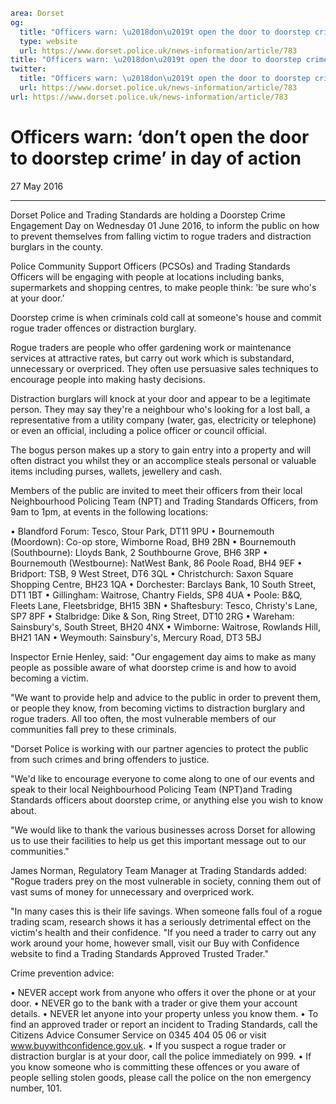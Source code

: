 ```yaml
area: Dorset
og:
  title: "Officers warn: \u2018don\u2019t open the door to doorstep crime\u2019 in day of action"
  type: website
  url: https://www.dorset.police.uk/news-information/article/783
title: "Officers warn: \u2018don\u2019t open the door to doorstep crime\u2019 in day of action |"
twitter:
  title: "Officers warn: \u2018don\u2019t open the door to doorstep crime\u2019 in day of action"
  url: https://www.dorset.police.uk/news-information/article/783
url: https://www.dorset.police.uk/news-information/article/783
```

# Officers warn: ‘don’t open the door to doorstep crime’ in day of action

27 May 2016

* * *

Dorset Police and Trading Standards are holding a Doorstep Crime Engagement Day on Wednesday 01 June 2016, to inform the public on how to prevent themselves from falling victim to rogue traders and distraction burglars in the county.

Police Community Support Officers (PCSOs) and Trading Standards Officers will be engaging with people at locations including banks, supermarkets and shopping centres, to make people think: 'be sure who's at your door.'

Doorstep crime is when criminals cold call at someone's house and commit rogue trader offences or distraction burglary.

Rogue traders are people who offer gardening work or maintenance services at attractive rates, but carry out work which is substandard, unnecessary or overpriced. They often use persuasive sales techniques to encourage people into making hasty decisions.

Distraction burglars will knock at your door and appear to be a legitimate person. They may say they're a neighbour who's looking for a lost ball, a representative from a utility company (water, gas, electricity or telephone) or even an official, including a police officer or council official.

The bogus person makes up a story to gain entry into a property and will often distract you whilst they or an accomplice steals personal or valuable items including purses, wallets, jewellery and cash.

Members of the public are invited to meet their officers from their local Neighbourhood Policing Team (NPT) and Trading Standards Officers, from 9am to 1pm, at events in the following locations:

• Blandford Forum: Tesco, Stour Park, DT11 9PU
• Bournemouth (Moordown): Co-op store, Wimborne Road, BH9 2BN
• Bournemouth (Southbourne): Lloyds Bank, 2 Southbourne Grove, BH6 3RP
• Bournemouth (Westbourne): NatWest Bank, 86 Poole Road, BH4 9EF
• Bridport: TSB, 9 West Street, DT6 3QL
• Christchurch: Saxon Square Shopping Centre, BH23 1QA
• Dorchester: Barclays Bank, 10 South Street, DT1 1BT
• Gillingham: Waitrose, Chantry Fields, SP8 4UA
• Poole: B&Q, Fleets Lane, Fleetsbridge, BH15 3BN
• Shaftesbury: Tesco, Christy's Lane, SP7 8PF
• Stalbridge: Dike & Son, Ring Street, DT10 2RG
• Wareham: Sainsbury's, South Street, BH20 4NX
• Wimborne: Waitrose, Rowlands Hill, BH21 1AN
• Weymouth: Sainsbury's, Mercury Road, DT3 5BJ

Inspector Ernie Henley, said: "Our engagement day aims to make as many people as possible aware of what doorstep crime is and how to avoid becoming a victim.

"We want to provide help and advice to the public in order to prevent them, or people they know, from becoming victims to distraction burglary and rogue traders. All too often, the most vulnerable members of our communities fall prey to these criminals.

"Dorset Police is working with our partner agencies to protect the public from such crimes and bring offenders to justice.

"We'd like to encourage everyone to come along to one of our events and speak to their local Neighbourhood Policing Team (NPT)and Trading Standards officers about doorstep crime, or anything else you wish to know about.

"We would like to thank the various businesses across Dorset for allowing us to use their facilities to help us get this important message out to our communities."

James Norman, Regulatory Team Manager at Trading Standards added: "Rogue traders prey on the most vulnerable in society, conning them out of vast sums of money for unnecessary and overpriced work.

"In many cases this is their life savings. When someone falls foul of a rogue trading scam, research shows it has a seriously detrimental effect on the victim's health and their confidence.
"If you need a trader to carry out any work around your home, however small, visit our Buy with Confidence website to find a Trading Standards Approved Trusted Trader."

Crime prevention advice:

• NEVER accept work from anyone who offers it over the phone or at your door.
• NEVER go to the bank with a trader or give them your account details.
• NEVER let anyone into your property unless you know them.
• To find an approved trader or report an incident to Trading Standards, call the Citizens Advice Consumer Service on 0345 404 05 06 or visit www.buywithconfidence.gov.uk.
• If you suspect a rogue trader or distraction burglar is at your door, call the police immediately on 999.
• If you know someone who is committing these offences or you aware of people selling stolen goods, please call the police on the non emergency number, 101.

